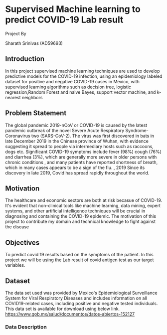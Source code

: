 # Supervised Machine learning to predict COVID-19 Lab result
Project By

Sharath Srinivas (AD59693)

## Introduction 
In this project supervised machine learning techniques are used to develop predictive models for the COVID-19 infection, using an epidemiology labeled dataset for positive and negative COVID-19 cases in Mexico, with supervised learning algorithms such as decision tree, logistic regression,Random Forest and naive Bayes, support vector machine, and k-nearest neighbors
## Problem Statement 
The global pandemic 2019-nCoV or COVID-19 is caused by the latest pandemic outbreak of the novel Severe Acute Respiratory Syndrome-Coronavirus two (SARS-CoV-2). The virus was first discovered in bats in late December 2019 in the Chinese province of Wuhan, with evidence suggesting it spread to people via intermediary hosts such as raccoons, dogs etc. Significant COVID-19 symptoms include fever (98%) cough (76%) and diarrhea (3%), which are generally more severe in older persons with chronic conditions , and many patients have reported shortness of breath, which in many cases appears to be a sign of the flu. , 2019 Since its discovery in late 2019, Covid has spread rapidly throughout the world.

## Motivation 
The healthcare and economic sectors are both at risk becasue of COVID-19. It's evident that non-clinical tools like machine learning, data mining, expert systems, and other artificial intelligence techniques will be crucial in diagnosing and containing the COVID-19 epidemic. The motivation of this project to contribute my domain and technical knowledge to fight against the disease

## Objectives 
To predict covid 19 results based on the symptoms of the patient.
In this project we will be using the Lab result of covid antigen test as our target variables.
## Dataset
The data set used was provided by Mexico's Epidemiological Surveillance System for Viral Respiratory Diseases and includes information on all COVID19-related cases, including positive and negative tested individuals. 
This data set is available for download using below link.
https://www.gob.mx/salud/documentos/datos-abiertos-152127
### Data Description
